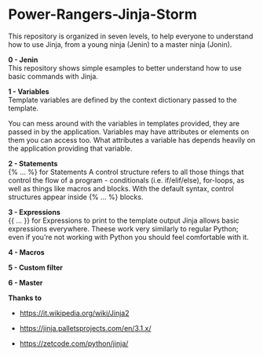 # Power-Rangers-Jinja-Storm

This repository is organized in seven levels, to help everyone to understand how to use Jinja, from a young ninja (Jenin) to a master ninja (Jonin).

**0 - Jenin** \
This repository shows simple esamples to better understand how to use basic commands with Jinja.


**1 - Variables** \
Template variables are defined by the context dictionary passed to the template.

You can mess around with the variables in templates provided, they are passed in by the application. Variables may have attributes or elements on them you can access too. What attributes a variable has depends heavily on the application providing that variable.


**2 - Statements**\
{% ... %} for Statements
A control structure refers to all those things that control the flow of a program - conditionals (i.e. if/elif/else), for-loops, as well as things like macros and blocks. With the default syntax, control structures appear inside {% ... %} blocks.


**3 - Expressions**\
{{ ... }} for Expressions to print to the template output
Jinja allows basic expressions everywhere. Theese work very similarly to regular Python; even if you’re not working with Python you should feel comfortable with it.

**4 - Macros**


**5 - Custom filter**


**6 - Master**


**Thanks to**

- https://it.wikipedia.org/wiki/Jinja2

- https://jinja.palletsprojects.com/en/3.1.x/

- https://zetcode.com/python/jinja/